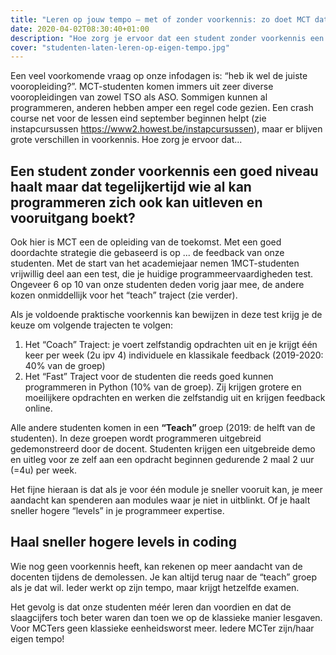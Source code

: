 ```yaml
---
title: "Leren op jouw tempo – met of zonder voorkennis: zo doet MCT dat."
date: 2020-04-02T08:30:40+01:00
description: "Hoe zorg je ervoor dat een student zonder voorkennis een goed niveau haalt maar dat tegelijkertijd wie al kan programmeren zich ook kan uitleven en vooruitgang boekt?"
cover: "studenten-laten-leren-op-eigen-tempo.jpg"
---
```



Een veel voorkomende vraag op onze infodagen is: “heb ik wel de juiste vooropleiding?”. MCT-studenten komen immers uit zeer diverse vooropleidingen van zowel TSO als ASO. Sommigen kunnen al programmeren, anderen hebben amper een regel code gezien.
Een crash course net voor de lessen eind september beginnen helpt (zie instapcursussen https://www2.howest.be/instapcursussen), maar er blijven grote verschillen in voorkennis. Hoe zorg je ervoor dat... 

## Een student zonder voorkennis een goed niveau haalt maar dat tegelijkertijd wie al kan programmeren zich ook kan uitleven en vooruitgang boekt?

Ook hier is MCT een de opleiding van de toekomst. Met een goed doordachte strategie die gebaseerd is op ... de feedback van onze studenten. Met de start van het academiejaar nemen 1MCT-studenten vrijwillig deel aan een test, die je huidige programmeervaardigheden test. Ongeveer 6 op 10 van onze studenten deden vorig jaar mee, de andere kozen onmiddellijk voor het “teach” traject (zie verder). 

Als je voldoende praktische voorkennis kan bewijzen in deze test krijg je de keuze om volgende trajecten te volgen:
1. Het “Coach” Traject: je voert zelfstandig opdrachten uit en je krijgt één keer per week (2u ipv 4) individuele en klassikale feedback (2019-2020: 40% van de groep) 
2. Het “Fast” Traject voor de studenten die reeds goed kunnen programmeren in Python (10% van de groep). Zij krijgen grotere en moeilijkere opdrachten en werken die zelfstandig uit en krijgen feedback online. 

Alle andere studenten komen in een **“Teach”** groep (2019: de helft van de studenten). In deze groepen wordt programmeren uitgebreid gedemonstreerd door de docent. Studenten krijgen een uitgebreide demo en uitleg voor ze zelf aan een opdracht beginnen gedurende 2 maal 2 uur (=4u) per week. 

Het fijne hieraan is dat als je voor één module je sneller vooruit kan, je meer aandacht kan spenderen aan modules waar je niet in uitblinkt. Of je haalt sneller hogere “levels” in je programmeer expertise. 

## Haal sneller hogere levels in coding

Wie nog geen voorkennis heeft, kan rekenen op meer aandacht van de docenten tijdens de demolessen. Je kan altijd terug naar de “teach” groep als je dat wil. Ieder werkt op zijn tempo, maar krijgt hetzelfde examen. 

Het gevolg is dat onze studenten méér leren dan voordien en dat de slaagcijfers toch beter waren dan toen we op de klassieke manier lesgaven. Voor MCTers geen klassieke eenheidsworst meer. Iedere MCTer zijn/haar eigen tempo!
